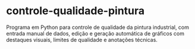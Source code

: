 # controle-qualidade-pintura
Programa em Python para controle de qualidade da pintura industrial, com entrada manual de dados, edição e geração automática de gráficos com destaques visuais, limites de qualidade e anotações técnicas.
